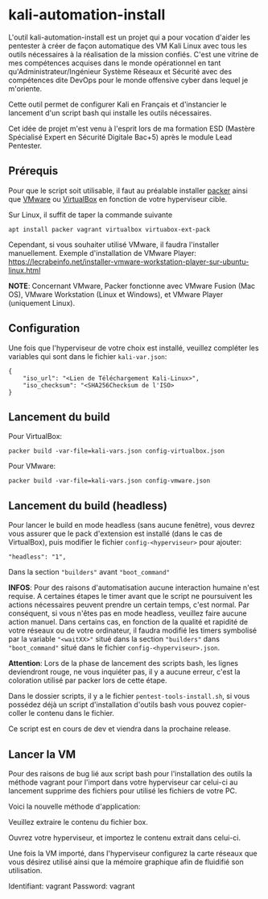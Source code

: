 # kali-automation-install

L'outil kali-automation-install est un projet qui a pour vocation d'aider les pentester à créer de façon automatique des VM Kali Linux avec tous les outils nécessaires à la réalisation de la mission confiés.
C'est une vitrine de mes compétences acquises dans le monde opérationnel en tant qu'Administrateur/Ingénieur Système Réseaux et Sécurité avec des compétences dite DevOps pour le monde offensive cyber dans lequel
je m'oriente.

Cette outil permet de configurer Kali en Français et d'instancier le lancement d'un script bash qui installe les outils nécessaires.

Cet idée de projet m'est venu à l'esprit lors de ma formation ESD (Mastère Spécialisé Expert en Sécurité Digitale Bac+5) après le module Lead Pentester.

## Prérequis
Pour que le script soit utilisable, il faut au préalable installer [packer](https://www.packer.io/) ainsi que [VMware](https://www.vmware.com/products/workstation-player/workstation-player-evaluation.html) ou [VirtualBox](https://www.virtualbox.org/) en fonction de votre hyperviseur cible.

Sur Linux, il suffit de taper la commande suivante
```
apt install packer vagrant virtualbox virtuabox-ext-pack
```
Cependant, si vous souhaiter utilisé VMware, il faudra l'installer manuellement.
Exemple d'installation de VMware Player: https://lecrabeinfo.net/installer-vmware-workstation-player-sur-ubuntu-linux.html

**NOTE**: Concernant VMware, Packer fonctionne avec VMware Fusion (Mac OS), VMware Workstation (Linux et Windows), et VMware Player (uniquement Linux).

## Configuration

Une fois que l'hyperviseur de votre choix est installé, veuillez compléter les variables qui sont dans le fichier `kali-var.json`:
```
{
    "iso_url": "<Lien de Téléchargement Kali-Linux>",
    "iso_checksum": "<SHA256Checksum de l'ISO>
}
```

## Lancement du build

Pour VirtualBox:
```
packer build -var-file=kali-vars.json config-virtualbox.json
```

Pour VMware:
```
packer build -var-file=kali-vars.json config-vmware.json
```

## Lancement du build (headless)

Pour lancer le build en mode headless (sans aucune fenêtre), vous devrez vous assurer que le pack d'extension est installé (dans le cas de VirtualBox), puis modifier le fichier `config-<hyperviseur>` pour ajouter:
```
"headless": "1",
```
Dans la section `"builders"` avant `"boot_command"`

**INFOS**: Pour des raisons d'automatisation aucune interaction humaine n'est requise. A certaines étapes le timer avant que le script ne poursuivent les actions nécessaires peuvent prendre un certain temps, c'est normal. Par conséquent, si vous n'êtes pas en mode headless, veuillez faire aucune action manuel.
Dans certains cas, en fonction de la qualité et rapidité de votre réseaux ou de votre ordinateur, il faudra modifié les timers symbolisé par la variable `"<waitXX>"` situé dans la section `"builders"` dans `"boot_command"` situé dans le fichier `config-<hyperviseur>.json`.

**Attention**: Lors de la phase de lancement des scripts bash, les lignes deviendront rouge, ne vous inquiéter pas, il y a aucune erreur, c'est la coloration utilisé par packer lors de cette étape.

Dans le dossier scripts, il y a le fichier `pentest-tools-install.sh`, si vous possédez déjà un script d'installation d'outils bash vous pouvez copier-coller le contenu dans le fichier.

Ce script est en cours de dev et viendra dans la prochaine release.

## Lancer la VM

Pour des raisons de bug lié aux script bash pour l'installation des outils la méthode vagrant pour l'import dans votre hyperviseur car celui-ci au lancement supprime des fichiers pour utilisé les fichiers de votre PC.

Voici la nouvelle méthode d'application:

Veuillez extraire le contenu du fichier box.

Ouvrez votre hyperviseur, et importez le contenu extrait dans celui-ci.

Une fois la VM importé, dans l'hyperviseur configurez la carte réseaux que vous désirez utilisé ainsi que la mémoire graphique afin de fluidifié son utilisation.

Identifiant: vagrant
Password: vagrant